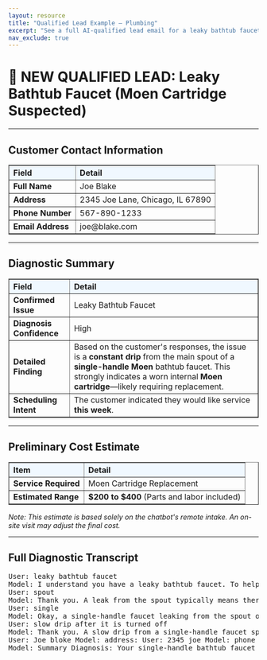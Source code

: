 ```yaml
---
layout: resource
title: "Qualified Lead Example – Plumbing"
excerpt: "See a full AI-qualified lead email for a leaky bathtub faucet, including diagnosis, cost estimate, and transcript."
nav_exclude: true
---
```


# 📧 NEW QUALIFIED LEAD: Leaky Bathtub Faucet (Moen Cartridge Suspected)

---

## Customer Contact Information

<table border="1" cellpadding="8" cellspacing="0" style="border-collapse: collapse; width: 100%;">
  <tr style="background-color: #f0f8ff;">
    <th style="text-align: left;">Field</th>
    <th style="text-align: left;">Detail</th>
  </tr>
  <tr><td><strong>Full Name</strong></td><td>Joe Blake</td></tr>
  <tr><td><strong>Address</strong></td><td>2345 Joe Lane, Chicago, IL 67890</td></tr>
  <tr><td><strong>Phone Number</strong></td><td>567-890-1233</td></tr>
  <tr><td><strong>Email Address</strong></td><td>joe@blake.com</td></tr>
</table>

---

## Diagnostic Summary

<table border="1" cellpadding="8" cellspacing="0" style="border-collapse: collapse; width: 100%;">
  <tr style="background-color: #f0f8ff;">
    <th style="text-align: left;">Field</th>
    <th style="text-align: left;">Detail</th>
  </tr>
  <tr><td><strong>Confirmed Issue</strong></td><td>Leaky Bathtub Faucet</td></tr>
  <tr><td><strong>Diagnosis Confidence</strong></td><td>High</td></tr>
  <tr><td><strong>Detailed Finding</strong></td><td>Based on the customer's responses, the issue is a <strong>constant drip</strong> from the main spout of a <strong>single-handle Moen</strong> bathtub faucet. This strongly indicates a worn internal <strong>Moen cartridge</strong>—likely requiring replacement.</td></tr>
  <tr><td><strong>Scheduling Intent</strong></td><td>The customer indicated they would like service <strong>this week</strong>.</td></tr>
</table>

---

## Preliminary Cost Estimate

<table border="1" cellpadding="8" cellspacing="0" style="border-collapse: collapse; width: 100%;">
  <tr style="background-color: #f0f8ff;">
    <th style="text-align: left;">Item</th>
    <th style="text-align: left;">Detail</th>
  </tr>
  <tr><td><strong>Service Required</strong></td><td>Moen Cartridge Replacement</td></tr>
  <tr><td><strong>Estimated Range</strong></td><td><strong>$200 to $400</strong> (Parts and labor included)</td></tr>
</table>

<p><em>Note: This estimate is based solely on the chatbot's remote intake. An on-site visit may adjust the final cost.</em></p>

---

## Full Diagnostic Transcript
<pre>
User: leaky bathtub faucet 
Model: I understand you have a leaky bathtub faucet. To help me understand the problem better, could you tell me where exactly the water is leaking from? Is it dripping from the spout, or is it leaking from the handles? 
User: spout 
Model: Thank you. A leak from the spout typically means there's an issue with the internal components of the faucet. Could you tell me what kind of bathtub faucet you have? Is it a single-handle faucet (one lever to control both hot and cold water) or a two-handle faucet (separate handles for hot and cold)? 
User: single 
Model: Okay, a single-handle faucet leaking from the spout often points to a worn-out cartridge. Is the leak constant, or does it only drip when you use the faucet, or after you've turned it off? Also, is it a slow drip, or more of a steady stream? 
User: slow drip after it is turned off 
Model: Thank you. A slow drip from a single-handle faucet spout after it's turned off is a classic symptom of a worn or faulty cartridge inside the faucet. The cartridge is responsible for controlling the water flow and temperature, and over time, its seals can wear out, leading to leaks. Based on this, we're likely looking at a cartridge replacement. Now, to provide you with a summary diagnosis and estimate, I'll need some contact information. full name: 
User: Joe bloke Model: address: User: 2345 joe Model: phone number: User: 871-234-5678 Model: email address: User: joe@bloke.com 
Model: Summary Diagnosis: Your single-handle bathtub faucet is experiencing a slow drip from the spout after being turned off, which is a common indicator of a worn-out or faulty internal cartridge. The repair will likely involve replacing this cartridge. Rough Estimate: The cost for this type of repair, including parts and labor, typically ranges from $150 to $350. Someone will contact you shortly to schedule an appointment for a visit to confirm the diagnosis and provide a precise quote. Goodbye.
</pre>
